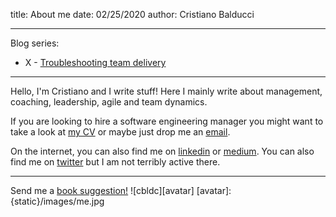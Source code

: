 title: About me
date: 02/25/2020
author: Cristiano Balducci

---
Blog series:

*  X - [Troubleshooting team delivery](https://something.to-rea.de/category/team-troubleshooting.html)
<!-- *  X - [Book reviews](./category/capsule.html) update -->

---
Hello, I'm Cristiano and I write stuff!
Here I mainly write about management, coaching, leadership, agile and team
dynamics.

If you are looking to hire a software engineering manager you might want
to take a look at [my CV](https://something.to-rea.de/pages/curriculum.html) or maybe just drop
me an [email](mailto:cristiano.balducci@gmail.com).

On the internet, you can also find me on
[linkedin](https://www.linkedin.com/in/cristianobalducci/) or
[medium](https://medium.com/@cbldc). You can also find me on
[twitter](https://twitter.com/cbldc_) but I am not terribly active there.

---
Send me a [book suggestion!](https://suggestions.to-rea.de)
![cbldc][avatar]
[avatar]: {static}/images/me.jpg
